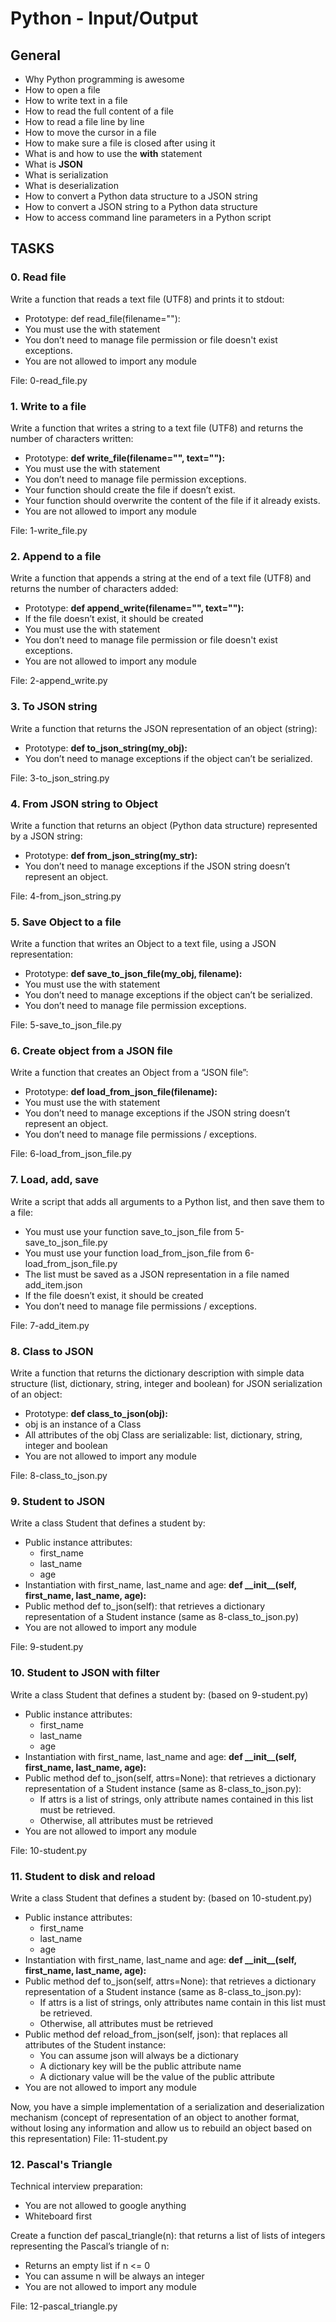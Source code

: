 # Python - Input/Output

## General

- Why Python programming is awesome
- How to open a file
- How to write text in a file
- How to read the full content of a file
- How to read a file line by line
- How to move the cursor in a file
- How to make sure a file is closed after using it
- What is and how to use the **with** statement
- What is **JSON**
- What is serialization
- What is deserialization
- How to convert a Python data structure to a JSON string
- How to convert a JSON string to a Python data structure
- How to access command line parameters in a Python script

## TASKS

### 0. Read file

Write a function that reads a text file (UTF8) and prints it to stdout:

- Prototype: def read_file(filename=""):
- You must use the with statement
- You don’t need to manage file permission or file doesn't exist exceptions.
- You are not allowed to import any module

File: 0-read_file.py

### 1. Write to a file

Write a function that writes a string to a text file (UTF8) and returns the number of characters written:

- Prototype: **def write_file(filename="", text=""):**
- You must use the with statement
- You don’t need to manage file permission exceptions.
- Your function should create the file if doesn’t exist.
- Your function should overwrite the content of the file if it already exists.
- You are not allowed to import any module

File: 1-write_file.py

### 2. Append to a file

Write a function that appends a string at the end of a text file (UTF8) and returns the number of characters added:

- Prototype: **def append_write(filename="", text=""):**
- If the file doesn’t exist, it should be created
- You must use the with statement
- You don’t need to manage file permission or file doesn't exist exceptions.
- You are not allowed to import any module

File: 2-append_write.py

### 3. To JSON string

Write a function that returns the JSON representation of an object (string):

- Prototype: **def to_json_string(my_obj):**
- You don’t need to manage exceptions if the object can’t be serialized.

File: 3-to_json_string.py

### 4. From JSON string to Object

Write a function that returns an object (Python data structure) represented by a JSON string:

- Prototype: **def from_json_string(my_str):**
- You don’t need to manage exceptions if the JSON string doesn’t represent an object.

File: 4-from_json_string.py

### 5. Save Object to a file

Write a function that writes an Object to a text file, using a JSON representation:

- Prototype: **def save_to_json_file(my_obj, filename):**
- You must use the with statement
- You don’t need to manage exceptions if the object can’t be serialized.
- You don’t need to manage file permission exceptions.

File: 5-save_to_json_file.py

### 6. Create object from a JSON file

Write a function that creates an Object from a “JSON file”:

- Prototype: **def load_from_json_file(filename):**
- You must use the with statement
- You don’t need to manage exceptions if the JSON string doesn’t represent an object.
- You don’t need to manage file permissions / exceptions.

File: 6-load_from_json_file.py

### 7. Load, add, save

Write a script that adds all arguments to a Python list, and then save them to a file:

- You must use your function save_to_json_file from 5-save_to_json_file.py
- You must use your function load_from_json_file from 6-load_from_json_file.py
- The list must be saved as a JSON representation in a file named add_item.json
- If the file doesn’t exist, it should be created
- You don’t need to manage file permissions / exceptions.

File: 7-add_item.py

### 8. Class to JSON

Write a function that returns the dictionary description with simple data structure (list, dictionary, string, integer and boolean) for JSON serialization of an object:

- Prototype: **def class_to_json(obj):**
- obj is an instance of a Class
- All attributes of the obj Class are serializable: list, dictionary, string, integer and boolean
- You are not allowed to import any module

File: 8-class_to_json.py

### 9. Student to JSON

Write a class Student that defines a student by:

- Public instance attributes:
  - first_name
  - last_name
  - age
- Instantiation with first_name, last_name and age: **def \_\_init\_\_(self, first_name, last_name, age):**
- Public method def to_json(self): that retrieves a dictionary representation of a Student instance (same as 8-class_to_json.py)
- You are not allowed to import any module

File: 9-student.py

### 10. Student to JSON with filter

Write a class Student that defines a student by: (based on 9-student.py)

- Public instance attributes:
  - first_name
  - last_name
  - age
- Instantiation with first_name, last_name and age: **def \_\_init\_\_(self, first_name, last_name, age):**
- Public method def to_json(self, attrs=None): that retrieves a dictionary representation of a Student instance (same as 8-class_to_json.py):
  - If attrs is a list of strings, only attribute names contained in this list must be retrieved.
  - Otherwise, all attributes must be retrieved
- You are not allowed to import any module

File: 10-student.py

### 11. Student to disk and reload

Write a class Student that defines a student by: (based on 10-student.py)

- Public instance attributes:
  - first_name
  - last_name
  - age
- Instantiation with first_name, last_name and age: **def \_\_init\_\_(self, first_name, last_name, age):**
- Public method def to_json(self, attrs=None): that retrieves a dictionary representation of a Student instance (same as 8-class_to_json.py):
  - If attrs is a list of strings, only attributes name contain in this list must be retrieved.
  - Otherwise, all attributes must be retrieved
- Public method def reload_from_json(self, json): that replaces all attributes of the Student instance:
  - You can assume json will always be a dictionary
  - A dictionary key will be the public attribute name
  - A dictionary value will be the value of the public attribute
- You are not allowed to import any module

Now, you have a simple implementation of a serialization and deserialization mechanism (concept of representation of an object to another format, without losing any information and allow us to rebuild an object based on this representation)
File: 11-student.py

### 12. Pascal's Triangle

Technical interview preparation:

- You are not allowed to google anything
- Whiteboard first

Create a function def pascal_triangle(n): that returns a list of lists of integers representing the Pascal’s triangle of n:

- Returns an empty list if n <= 0
- You can assume n will be always an integer
- You are not allowed to import any module

File: 12-pascal_triangle.py
